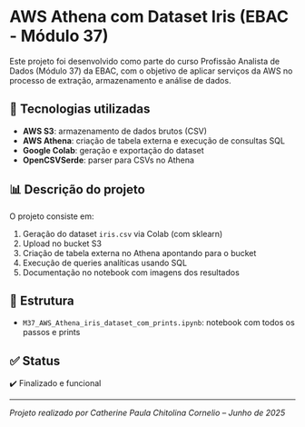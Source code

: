 # AWS Athena com Dataset Iris (EBAC - Módulo 37)

Este projeto foi desenvolvido como parte do curso Profissão Analista de Dados (Módulo 37) da EBAC, com o objetivo de aplicar serviços da AWS no processo de extração, armazenamento e análise de dados.

## 🧩 Tecnologias utilizadas
- **AWS S3**: armazenamento de dados brutos (CSV)
- **AWS Athena**: criação de tabela externa e execução de consultas SQL
- **Google Colab**: geração e exportação do dataset
- **OpenCSVSerde**: parser para CSVs no Athena

## 📊 Descrição do projeto
O projeto consiste em:

1. Geração do dataset `iris.csv` via Colab (com sklearn)
2. Upload no bucket S3
3. Criação de tabela externa no Athena apontando para o bucket
4. Execução de queries analíticas usando SQL
5. Documentação no notebook com imagens dos resultados

## 📂 Estrutura
- `M37_AWS_Athena_iris_dataset_com_prints.ipynb`: notebook com todos os passos e prints

## ✅ Status
✔️ Finalizado e funcional

---
*Projeto realizado por Catherine Paula Chitolina Cornelio – Junho de 2025*
